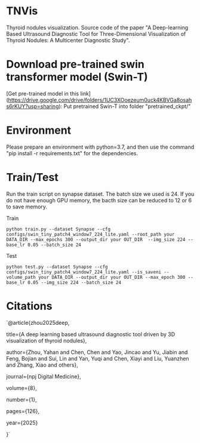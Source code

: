 # TNVis
Thyroid nodules visualization.
Source code of the paper "A Deep-learning Based Ultrasound Diagnostic Tool for Three-Dimensional Visualization of Thyroid Nodules: A Multicenter Diagnostic Study".
# Download pre-trained swin transformer model (Swin-T)
[Get pre-trained model in this link] (https://drive.google.com/drive/folders/1UC3XOoezeum0uck4KBVGa8osahs6rKUY?usp=sharing): Put pretrained Swin-T into folder "pretrained_ckpt/"
# Environment
Please prepare an environment with python=3.7, and then use the command "pip install -r requirements.txt" for the dependencies.
# Train/Test
Run the train script on synapse dataset. The batch size we used is 24. If you do not have enough GPU memory, the bacth size can be reduced to 12 or 6 to save memory.

Train

`python train.py --dataset Synapse --cfg configs/swin_tiny_patch4_window7_224_lite.yaml --root_path your DATA_DIR --max_epochs 300 --output_dir your OUT_DIR  --img_size 224 --base_lr 0.05 --batch_size 24`

Test

`python test.py --dataset Synapse --cfg configs/swin_tiny_patch4_window7_224_lite.yaml --is_saveni --volume_path your DATA_DIR --output_dir your OUT_DIR --max_epoch 300 --base_lr 0.05 --img_size 224 --batch_size 24`

# Citations
`@article{zhou2025deep,

  title={A deep learning based ultrasound diagnostic tool driven by 3D visualization of thyroid nodules},
  
  author={Zhou, Yahan and Chen, Chen and Yao, Jincao and Yu, Jiabin and Feng, Bojian and Sui, Lin and Yan, Yuqi and Chen, Xiayi and Liu, Yuanzhen and Zhang, Xiao and others},
  
  journal={npj Digital Medicine},
  
  volume={8},
  
  number={1},
  
  pages={126},
  
  year={2025}
  
}`
